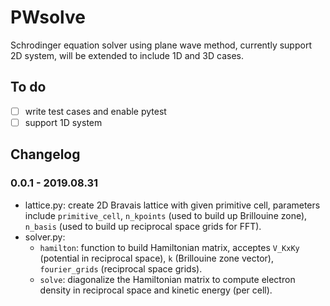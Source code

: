 # PWsolve
Schrodinger equation solver using plane wave method, currently support 2D system, will be extended to include 1D and 3D cases.

## To do
- [ ] write test cases and enable pytest
- [ ] support 1D system

## Changelog
### 0.0.1 - 2019.08.31
- lattice.py: create 2D Bravais lattice with given primitive cell, parameters include `primitive_cell`, `n_kpoints` (used to build up Brillouine zone), `n_basis` (used to build up reciprocal space grids for FFT).
- solver.py: 
    - `hamilton`: function to build Hamiltonian matrix, acceptes `V_KxKy` (potential in reciprocal space), `k` (Brillouine zone vector), `fourier_grids` (reciprocal space grids).
    - `solve`: diagonalize the Hamiltonian matrix to compute electron density in reciprocal space and kinetic energy (per cell).